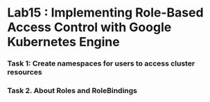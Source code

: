 # Lab15 : Implementing Role-Based Access Control with Google Kubernetes Engine

### Task 1: Create namespaces for users to access cluster resources

### Task 2. About Roles and RoleBindings

